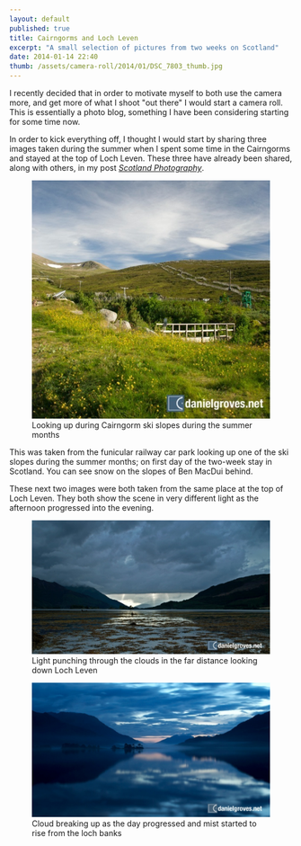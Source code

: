 ```yaml
---
layout: default
published: true
title: Cairngorms and Loch Leven
excerpt: "A small selection of pictures from two weeks on Scotland"
date: 2014-01-14 22:40
thumb: /assets/camera-roll/2014/01/DSC_7803_thumb.jpg
---
```


I recently decided that in order to motivate myself to both use the camera more, and get more of what I shoot "out there" I would start a camera roll. This is essentially a photo blog, something I have been considering starting for some time now.

In order to kick everything off, I thought I would start by sharing three images taken during the summer when I spent some time in the Cairngorms and stayed at the top of Loch Leven. These three have already been shared, along with others, in my post *[Scotland Photography](/notebook/2013/09/scotland-photography/ "Notebook entry on Photography in Scotland")*.

<figure>
    <img src="/assets/camera-roll/2014/01/DSC_7615.jpg" alt="Looking up during Cairngorm ski slopes during the summer months" />
    <figcaption>Looking up during Cairngorm ski slopes during the summer months</figcaption>
</figure>

This was taken from the funicular railway car park looking up one of the ski slopes during the summer months; on first day of the two-week stay in Scotland. You can see snow on the slopes of Ben MacDui behind.

These next two images were both taken from the same place at the top of Loch Leven. They both show the scene in very different light as the afternoon progressed into the evening.

<figure>
    <img src="/assets/camera-roll/2014/01/DSC_7781.jpg" alt="Light punching through the clouds in the far distance looking down Loch Leven" />
    <figcaption>Light punching through the clouds in the far distance looking down Loch Leven</figcaption>
</figure>

<figure>
    <img src="/assets/camera-roll/2014/01/DSC_7803.jpg" alt="Cloud breaking up as the day progressed and mist started to rise from the loch banks" />
    <figcaption>Cloud breaking up as the day progressed and mist started to rise from the loch banks</figcaption>
</figure>
